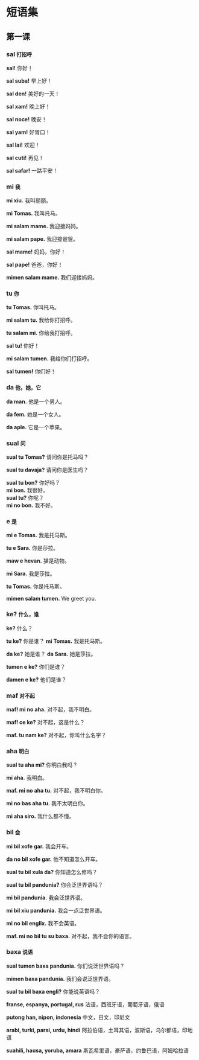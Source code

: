# 短语集

第一课
------

### sal <small>打招呼</small>

**sal!**
你好！

**sal suba!**
早上好！

**sal den!**
美好的一天！

**sal xam!**
晚上好！

**sal noce!**
晚安！

**sal yam!**
好胃口！

**sal lai!**
欢迎！

**sal cuti!**
再见！

**sal safar!**
一路平安！




### mi <small>我</small>

**mi xiu.**
我叫丽丽。

**mi Tomas.**
我叫托马。

**mi salam mame.**
我迎接妈妈。

**mi salam pape.**
我迎接爸爸。

**sal mame!**
妈妈，你好！

**sal pape!**
爸爸，你好！

**mimen salam mame.**
我们迎接妈妈。



### tu <small>你</small>

**tu Tomas.**
你叫托马。

**mi salam tu.**
我给你打招呼。

**tu salam mi.**
你给我打招呼。

**sal tu!**
你好！

**mi salam tumen.**
我给你们打招呼。

**sal tumen!**
你们好！




### da <small>他，她，它</small>

**da man.**
他是一个男人。

**da fem.**
她是一个女人。

**da aple.**
它是一个苹果。

### sual <small>问</small>

**sual tu Tomas?**
请问你是托马吗？

**sual tu davaja?**
请问你是医生吗？

**sual tu bon?**
你好吗？  
**mi bon.**
我很好。  
**sual tu?**
 你呢？  
**mi no bon.**
我不好。




### e <small>是</small>

**mi e Tomas.**
我是托马斯。

**tu e Sara.**
你是莎拉。

**maw e hevan.**
猫是动物。

**mi Sara.**
我是莎拉。

**tu Tomas.**
你是托马斯。

**mimen salam tumen.**
We greet you.



### ke? <small>什么，谁</small>

**ke?**
什么？

**tu ke?**
你是谁？
**mi Tomas.**
我是托马斯。

**da ke?**
她是谁？
**da Sara.**
她是莎拉。

**tumen e ke?**
你们是谁？

**damen e ke?**
他们是谁？



### maf <small>对不起</small>

**maf! mi no aha.**
对不起，我不明白。

**maf! ce ke?**
对不起，这是什么？

**maf. tu nam ke?**
对不起，你叫什么名字？


### aha <small>明白</small>

**sual tu aha mi?**
你明白我吗？

**mi aha.**
我明白。

**maf. mi no aha tu.**
对不起，我不明白你。

**mi no bas aha tu.**
我不太明白你。

**mi aha siro.**
我什么都不懂。



### bil <small>会</small>

**mi bil xofe gar.**
我会开车。

**da no bil xofe gar.**
他不知道怎么开车。

**sual tu bil xula da?**
你知道怎么修吗？

**sual tu bil pandunia?**
你会泛世界语吗？

**mi bil pandunia.**
我会泛世界语。

**mi bil xiu pandunia.**
我会一点泛世界语。

**mi no bil englix.**
我不会英语。

**maf. mi no bil tu su baxa.**
对不起，我不会你的语言。

### baxa <small>说语</small>

**sual tumen baxa pandunia.**
你们说泛世界语吗？

**mimen baxa pandunia.**
我们会说泛世界语。

**sual tu bil baxa engli?**
你能说英语吗？

**franse, espanya, portugal, rus**
法语，西班牙语，葡萄牙语，俄语

**putong han, nipon, indonesia**
中文，日文，印尼文

**arabi, turki, parsi, urdu, hindi**
阿拉伯语，土耳其语，波斯语，乌尔都语，印地语

**suahili, hausa, yoruba, amara**
斯瓦希里语，豪萨语，约鲁巴语，阿姆哈拉语

